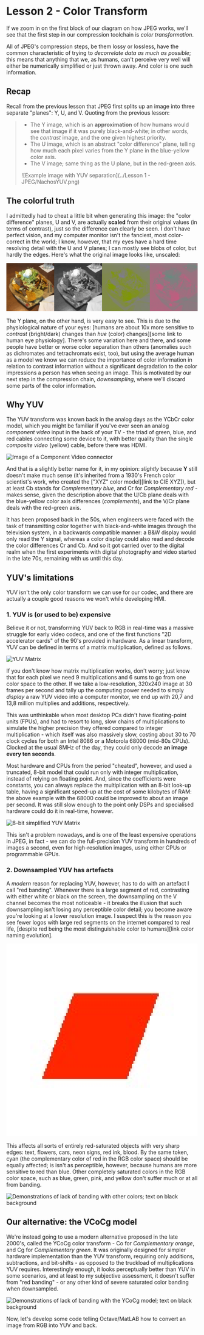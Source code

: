 # Lesson 2 - Color Transform

If we zoom in on the first block of our diagram on how JPEG works, we'll see that the first step in our compression toolchain is *color transformation*.

All of JPEG's compression steps, be them lossy or lossless, have the common characteristic of trying to *decorrelate data as much as possible*; this means that anything that we, as humans, can't perceive very well will either be numerically simplified or just thrown away. And color is one such information.

## Recap

Recall from the previous lesson that JPEG first splits up an image into three separate "planes": Y, U, and V. Quoting from the previous lesson:

> * The Y image, which is an **approximation** of how humans would see that image if it was purely black-and-white; in other words, the *contrast* image, and the one given highest priority.
> * The U image, which is an abstract "color difference" plane, telling how much each pixel varies from the Y plane in the blue-yellow color axis.
> * The V image; same thing as the U plane, but in the red-green axis.
>
> ![Example image with YUV separation](../Lesson 1 - JPEG/NachosYUV.png)

## The colorful truth

I admittedly had to cheat a little bit when generating this image: the "color difference" planes, U and V, are actually **scaled** from their original values (in terms of contrast), just so the difference can clearly be seen. I don't have perfect vision, and my computer monitor isn't the fanciest, most color-correct in the world; I know, however, that my eyes have a hard time resolving detail with the U and V planes; I can mostly see blobs of color, but hardly the edges. Here's what the original image looks like, unscaled:

![Example image with YUV separation, unscaled](NachosYUVNoScaling.png)

The Y plane, on the other hand, is very easy to see. This is due to the physiological nature of your eyes: [humans are about 10x more sensitive to *contrast* (bright/dark) changes than *hue* (color) changes][some link to human eye physiology]. There's some variation here and there, and some people have better or worse color separation than others (anomalies such as dichromates and tetrachromats exist, too), but using the average human as a model we know we can reduce the importance of color information in relation to contrast information without a significant degradation to the color impressions a person has when seeing an image. This is motivated by our next step in the compression chain, *downsampling*, where we'll discard some parts of the color information.

## Why YUV

The YUV transform was known back in the analog days as the YCbCr color model, which you might be familiar if you've ever seen an analog *component video* input in the back of your TV - the triad of green, blue, and red cables connecting some device to it, with better quality than the single *composite video* (yellow) cable, before there was HDMI.

![Image of a Component Video connector]()

And that is a slightly better name for it, in my opinion: *slightly* because **Y** still doesn't make much sense (it's inherited from a 1930's French color scientist's work, who created the ["XYZ" color model][link to CIE XYZ]), but at least Cb stands for *Complementary blue*, and Cr for *Complementary red* - makes sense, given the description above that the U/Cb plane deals with the blue-yellow color axis differences (*complements*), and the V/Cr plane deals with the red-green axis.

It has been proposed back in the 50s, when engineers were faced with the task of transmitting color together with black-and-white images through the television system, in a backwards compatible manner: a B&W display would only read the Y signal, whereas a color display could also read and decode the color differences Cr and Cb. And so it got carried over to the digital realm when the first experiments with digital photography and video started in the late 70s, remaining with us until this day.

## YUV's limitations

YUV isn't the only color transform we can use for our codec, and there are actually a couple good reasons we won't while developing HMI.

### 1. YUV is (or used to be) expensive

Believe it or not, transforming YUV back to RGB in real-time was a massive struggle for early video codecs, and one of the first functions "2D accelerator cards" of the 90's provided in hardware. As a linear transform, YUV can be defined in terms of a matrix multiplication, defined as follows.

![YUV Matrix]()

If you don't know how matrix multiplication works, don't worry; just know that for each pixel we need 9 multiplications and 6 sums to go from one color space to the other. If we take a low-resolution, 320x240 image at 30 frames per second and tally up the computing power needed to simply *display* a raw YUV video into a computer monitor, we end up with 20,7 and 13,8 million multiplies and additions, respectively.

This was unthinkable when most desktop PCs didn't have floating-point units (FPUs), and had to resort to long, slow chains of multiplications to simulate the higher precision they offered compared to integer multiplication - which itself was also massively slow, costing about 30 to 70 clock cycles for both an Intel 8086 or a Motorola 68000 (mid-80s CPUs). Clocked at the usual 8MHz of the day, they could only decode **an image every ten seconds**.

Most hardware and CPUs from the period "cheated", however, and used a truncated, 8-bit model that could run only with integer multiplication, instead of relying on floating point. And, since the coefficients were constants, you can always replace the multiplication with an 8-bit look-up table, having a significant speed-up at the cost of some kilobytes of RAM: the above example with the 68000 could be improved to about an image per second. It was still slow enough to the point only DSPs and specialised hardware could do it in real-time, however.

![8-bit simplified YUV Matrix]()

This isn't a problem nowadays, and is one of the least expensive operations in JPEG, in fact - we can do the full-precision YUV transform in hundreds of images a second, even for high-resolution images, using either CPUs or programmable GPUs.

### 2. Downsampled YUV has artefacts

A *modern* reason for replacing YUV, however, has to do with an artefact I call "red banding". Whenever there is a large segment of red, contrasting with either white or black on the screen, the downsampling on the V channel becomes the most noticeable - it breaks the illusion that such downsampling isn't losing any perceptible color detail; you become aware you're looking at a lower resolution image. I suspect this is the reason you see fewer logos with large red segments on the internet compared to real life, [despite red being the most distinguishable color to humans][link color naming evolution].

![Image demonstrating "red banding" with a red diamond on black background](RedJPG4x.png)

This affects all sorts of entirely red-saturated objects with very sharp edges: text, flowers, cars, neon signs, red ink, blood. By the same token, cyan (the complementary color of red in the RGB color space) should be equally affected; is isn't as perceptible, however, because humans are more sensitive to red than blue. Other completely saturated colors in the RGB color space, such as blue, green, pink, and yellow don't suffer much or at all from banding.

![Demonstrations of lack of banding with other colors; text on black background]()

## Our alternative: the VCoCg model

We're instead going to use a modern alternative proposed in the late 2000's, called the YCoCg color transform - Co for *Complementary orange*, and Cg for *Complementary green*. It was originally designed for simpler hardware implementation than the YUV transform, requiring only additions, subtractions, and bit-shifts - as opposed to the truckload of multiplications YUV requires. Interestingly enough, it looks perceptually better than YUV in some scenarios, and at least to my subjective assessment, it doesn't suffer from "red banding" - or any other kind of severe saturated color banding when downsampled.

![Demonstrations of lack of banding with the YCoCg model; text on black background]()

Now, let's develop some code telling Octave/MatLAB how to convert an image from RGB into YUV and back.
